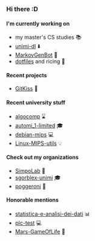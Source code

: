 ### Hi there :D

#### I'm currently working on
- my master's CS studies :books:
- [unimi-dl](https://github.com/SimpoLab/unimi-dl) :arrow_down:
- [MarkovGenBot](https://github.com/sgorblex/MarkovGenBot) :speech_balloon:
- [dotfiles](https://github.com/sgorblex/dotfiles) and ricing :rice:

#### Recent projects
- [GitKiss](https://github.com/sgorblex/GitKiss) :kiss:

#### Recent university stuff
- [algocomp](https://github.com/sgorblex-unimi/algocomp) :hourglass:
- [automi_1-limited](https://github.com/sgorblex-unimi/automi_1-limited) :mortar_board:
- [debian-mips](https://github.com/nbasilico/debian-mips.md) :computer:
- [Linux-MIPS-utils](https://github.com/sgorblex-unimi/Linux-MIPS-utils.md) :bulb:

#### Check out my organizations
- [SimpoLab](https://github.com/SimpoLab) :wine_glass:
- [sgorblex-unimi](https://github.com/sgorblex-unimi) :mortar_board:
- [poggeroni](https://github.com/poggeroni) :frog:

#### Honorable mentions
- [statistica-e-analisi-dei-dati](https://github.com/sgorblex-unimi/statistica-e-analisi-dei-dati.md) :bar_chart:
- [plc-test](https://github.com/sgorblex-unimi/plc-test) :computer:
- [Mars-GameOfLife](https://github.com/sgorblex/Mars-GameOfLife.md) :game_die:

